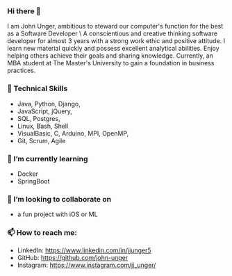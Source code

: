 ### Hi there 👋

<!--
**john-unger/john-unger** is a ✨ _special_ ✨ repository because its `README.md` (this file) appears on your GitHub profile.

Here are some ideas to get you started:

- 🔭 I’m currently working on ...
- 🌱 I’m currently learning ...
- 👯 I’m looking to collaborate on ...
- 🤔 I’m looking for help with ...
- 💬 Ask me about ...
- 📫 How to reach me: ...
- 😄 Pronouns: ...
- ⚡ Fun fact: ...
-->
I am John Unger, ambitious to steward our computer's function for the best as a Software Developer \\
A conscientious and creative thinking software developer for almost 3 years with a strong work ethic and positive attitude. I learn new material quickly and possess excellent analytical abilities. Enjoy helping others achieve their goals and sharing knowledge. Currently, an MBA student at The Master's University to gain a foundation in business practices.



### 🔭 Technical Skills

- Java, Python, Django,
- JavaScript, jQuery,
- SQL, Postgres,
- Linux, Bash, Shell
- VisualBasic, C, Arduino, MPI, OpenMP,
- Git, Scrum, Agile

    
### 🌱 I’m currently learning 

- Docker
- SpringBoot
    
    
### 👯 I’m looking to collaborate on 

- a fun project with iOS or ML


### 📫 How to reach me: 

- LinkedIn: https://www.linkedin.com/in/jjunger5
- GitHub: https://github.com/john-unger
- Instagram: https://www.instagram.com/jj_unger/

  
   

